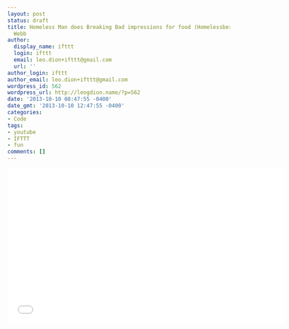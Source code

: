 ```yaml
---
layout: post
status: draft
title: Homeless Man does Breaking Bad impressions for food (Homelessberg) by Corey
  Webb
author:
  display_name: ifttt
  login: ifttt
  email: leo.dion+ifttt@gmail.com
  url: ''
author_login: ifttt
author_email: leo.dion+ifttt@gmail.com
wordpress_id: 562
wordpress_url: http://leogdion.name/?p=562
date: '2013-10-10 08:47:55 -0400'
date_gmt: '2013-10-10 12:47:55 -0400'
categories:
- Code
tags:
- youtube
- IFTTT
- fun
comments: []
---
```

<iframe width="625" height="352" src="//www.youtube.com/embed/KJ9_duvLMWc" frameborder="0" allowfullscreen></iframe>
